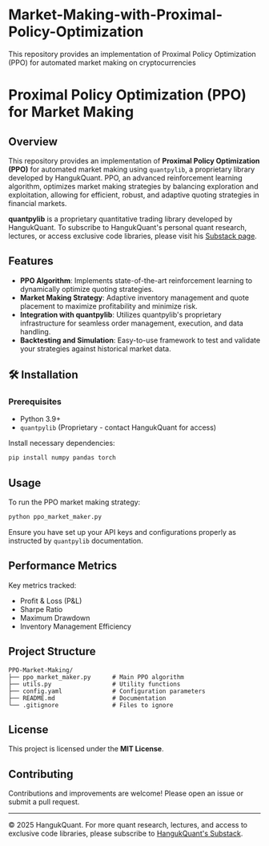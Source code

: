 # Market-Making-with-Proximal-Policy-Optimization
This repository provides an implementation of Proximal Policy Optimization (PPO) for automated market making on cryptocurrencies

# Proximal Policy Optimization (PPO) for Market Making

## Overview

This repository provides an implementation of **Proximal Policy Optimization (PPO)** for automated market making using `quantpylib`, a proprietary library developed by HangukQuant. PPO, an advanced reinforcement learning algorithm, optimizes market making strategies by balancing exploration and exploitation, allowing for efficient, robust, and adaptive quoting strategies in financial markets.

**quantpylib** is a proprietary quantitative trading library developed by HangukQuant. To subscribe to HangukQuant's personal quant research, lectures, or access exclusive code libraries, please visit his [Substack page](https://hangukquant.substack.com).

## Features

- **PPO Algorithm**: Implements state-of-the-art reinforcement learning to dynamically optimize quoting strategies.
- **Market Making Strategy**: Adaptive inventory management and quote placement to maximize profitability and minimize risk.
- **Integration with quantpylib**: Utilizes quantpylib's proprietary infrastructure for seamless order management, execution, and data handling.
- **Backtesting and Simulation**: Easy-to-use framework to test and validate your strategies against historical market data.

## 🛠 Installation

### Prerequisites

- Python 3.9+
- `quantpylib` (Proprietary - contact HangukQuant for access)

Install necessary dependencies:

```bash
pip install numpy pandas torch
```

##  Usage

To run the PPO market making strategy:

```bash
python ppo_market_maker.py
```

Ensure you have set up your API keys and configurations properly as instructed by `quantpylib` documentation.

## Performance Metrics

Key metrics tracked:
- Profit & Loss (P&L)
- Sharpe Ratio
- Maximum Drawdown
- Inventory Management Efficiency

##  Project Structure

```
PPO-Market-Making/
├── ppo_market_maker.py      # Main PPO algorithm
├── utils.py                 # Utility functions
├── config.yaml              # Configuration parameters
├── README.md                # Documentation
└── .gitignore               # Files to ignore
```

##  License

This project is licensed under the **MIT License**.

##  Contributing

Contributions and improvements are welcome! Please open an issue or submit a pull request.

---

© 2025 HangukQuant. For more quant research, lectures, and access to exclusive code libraries, please subscribe to [HangukQuant's Substack](https://hangukquant.substack.com).


